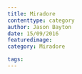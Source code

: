 ```yaml
---
title: Miradore
contenttype: category 
author: Jason Bayton
date: 15/09/2016
featuredimage: 
category: Miradore

tags:
---
```

